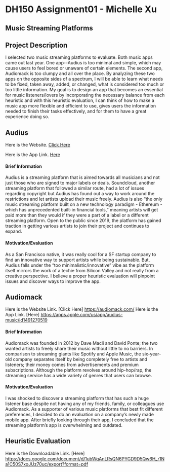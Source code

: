 # DH150 Assignment01 - Michelle Xu 
## Music Streaming Platforms
## Project Description
I selected two music streaming platforms to evaluate. Both music apps came out last year. One app--Audius is too minimal and simple, which may cause users to feel bored or unaware of certain elements. The second app, Audiomack is too clumpy and all over the place. By analyzing these two apps on the opposite sides of a spectrum, I will be able to learn what needs to be fixed, taken away, added, or changed, what is considered too much or too little information. My goal is to design an app that becomes an essential for music listeners/lovers by incorporating the necessary balance from each heuristic and with this heuristic evaluation, I can think of how to make a music app more flexible and efficient to use, gives users the information needed to finish their tasks effectively, and for them to have a great experience doing so. 
## Audius 
Here is the Website. [Click Here](http//audius.co/)

Here is the App Link. [Here](http//apps.apple.com/us/app/audius-music/id1491270519)
#### Brief Information 
Audius is a streaming platform that is aimed towards all musicians and not just those who are signed to major labels or deals. Soundcloud, another streaming platform that followed a similar route, had a lot of issues regarding copyright but Audius has found out a way to work around the restrictions and let artists upload their music freely. Audius is also “the only music streaming platform built on a new technology paradigm - Ethereum - which has unprecedented built-in financial tools,” meaning artists will get paid more than they would if they were a part of a label or a different streaming platform.  Open to the public since 2019, the platform has gained traction in getting various artists to join their project and continues to expand.

#### Motivation/Evaluation 
As a San Francisco native, it was really cool for a SF startup company to find an innovative way to support artists while being sustainable. But, Audius falls under the “too minimalistic/innovative” vibe as the platform itself mirrors the work of a techie from Silicon Valley and not really from a creative perspective. I believe a proper heuristic evaluation will pinpoint issues and discover ways to improve the app. 
## Audiomack 
Here is the Website Link. [Click Here] https://audiomack.com/
Here is the App Link. [Here] https://apps.apple.com/us/app/audius-music/id1491270519
#### Brief Information 
Audiomack was founded in 2012 by Dave Macli and David Ponte; the two wanted artists to freely share their music without little to no barriers. In comparison to streaming giants like Spotify and Apple Music, the six-year-old company separates itself by being completely free to artists and listeners; their money comes from advertisements and premium subscriptions. Although the platform revolves around hip-hop/rap, the streaming service has a wide variety of genres that users can browse. 

#### Motivation/Evaluation 
I was shocked to discover a streaming platform that has such a huge listener base despite not having any of my friends, family, or colleagues use Audiomack. As a supporter of various music platforms that best fit different preferences, I decided to do an evaluation on a company’s newly made mobile app. After briefly looking through their app, I concluded that the streaming platform’s app is overwhelming and outdated.

## Heuristic Evaluation 
Here is the Downloadable Link. [Here] https://docs.google.com/document/d/1ubWqAnLRsQN6PYGD9D5Qw6H_r1Na1C50S7xoJUz70uc/export?format=pdf
